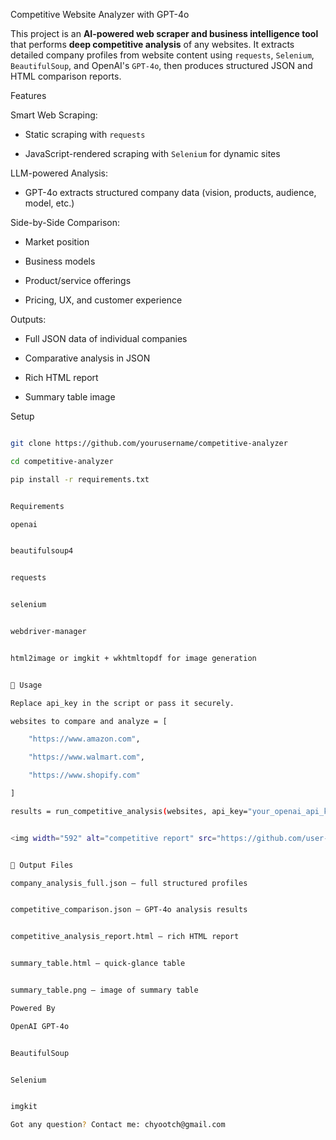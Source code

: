 Competitive Website Analyzer with GPT-4o

This project is an **AI-powered web scraper and business intelligence tool** that performs **deep competitive analysis** of any websites. It extracts detailed company profiles from website content using `requests`, `Selenium`, `BeautifulSoup`, and OpenAI's `GPT-4o`, then produces structured JSON and HTML comparison reports.

Features

Smart Web Scraping: 
  - Static scraping with `requests`

  - JavaScript-rendered scraping with `Selenium` for dynamic sites

LLM-powered Analysis:

  - GPT-4o extracts structured company data (vision, products, audience, model, etc.)

Side-by-Side Comparison:

  - Market position
    
  - Business models
    
  - Product/service offerings
    
  - Pricing, UX, and customer experience
    
Outputs:

  - Full JSON data of individual companies
    
  - Comparative analysis in JSON
    
  - Rich HTML report
    
  - Summary table image

Setup

```bash

git clone https://github.com/yourusername/competitive-analyzer

cd competitive-analyzer

pip install -r requirements.txt


Requirements

openai


beautifulsoup4


requests


selenium


webdriver-manager


html2image or imgkit + wkhtmltopdf for image generation


🔑 Usage

Replace api_key in the script or pass it securely.

websites to compare and analyze = [

    "https://www.amazon.com",

    "https://www.walmart.com",

    "https://www.shopify.com"

]

results = run_competitive_analysis(websites, api_key="your_openai_api_key")


<img width="592" alt="competitive report" src="https://github.com/user-attachments/assets/f355f316-3ced-4f69-8922-a676a1952028" />


📂 Output Files

company_analysis_full.json – full structured profiles


competitive_comparison.json – GPT-4o analysis results


competitive_analysis_report.html – rich HTML report


summary_table.html – quick-glance table


summary_table.png – image of summary table

Powered By

OpenAI GPT-4o


BeautifulSoup


Selenium


imgkit

Got any question? Contact me: chyootch@gmail.com
